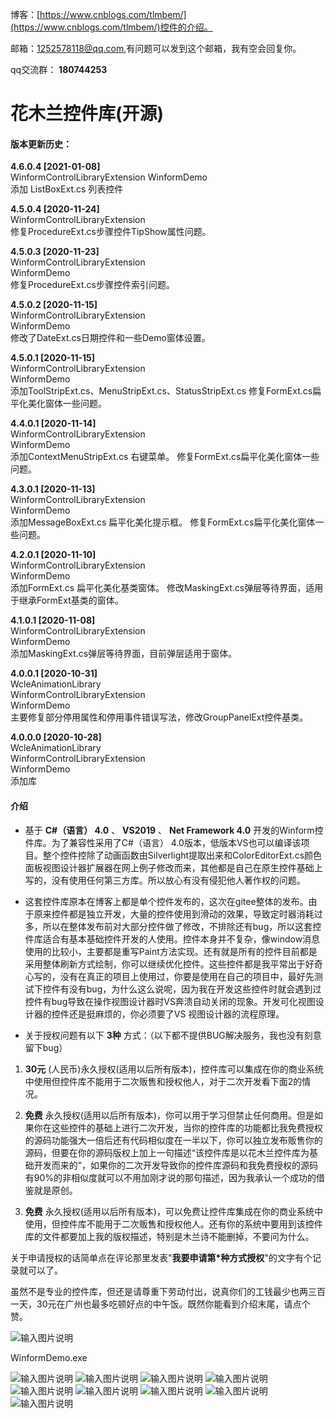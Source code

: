 博客：[https://www.cnblogs.com/tlmbem/](https://www.cnblogs.com/tlmbem/)控件的介绍。

邮箱：1252578118@qq.com,有问题可以发到这个邮箱，我有空会回复你。

qq交流群： **180744253** 


# 花木兰控件库(开源)

#### 版本更新历史：

**4.6.0.4       [2021-01-08]**  
WinformControlLibraryExtension 
WinformDemo    
添加 ListBoxExt.cs 列表控件 


**4.5.0.4       [2020-11-24]**  
WinformControlLibraryExtension  
修复ProcedureExt.cs步骤控件TipShow属性问题。 

**4.5.0.3       [2020-11-23]**  
WinformControlLibraryExtension  
WinformDemo   
修复ProcedureExt.cs步骤控件索引问题。 

**4.5.0.2       [2020-11-15]**  
WinformControlLibraryExtension  
WinformDemo   
修改了DateExt.cs日期控件和一些Demo窗体设置。 

**4.5.0.1       [2020-11-15]**  
WinformControlLibraryExtension  
WinformDemo   
添加ToolStripExt.cs、MenuStripExt.cs、StatusStripExt.cs
修复FormExt.cs扁平化美化窗体一些问题。 

**4.4.0.1       [2020-11-14]**  
WinformControlLibraryExtension  
WinformDemo   
添加ContextMenuStripExt.cs 右键菜单。
修复FormExt.cs扁平化美化窗体一些问题。 

**4.3.0.1       [2020-11-13]**  
WinformControlLibraryExtension  
WinformDemo   
添加MessageBoxExt.cs 扁平化美化提示框。
修复FormExt.cs扁平化美化窗体一些问题。 

**4.2.0.1       [2020-11-10]**  
WinformControlLibraryExtension  
WinformDemo   
添加FormExt.cs 扁平化美化基类窗体。
修改MaskingExt.cs弹层等待界面，适用于继承FormExt基类的窗体。 

**4.1.0.1       [2020-11-08]**  
WinformControlLibraryExtension  
WinformDemo   
添加MaskingExt.cs弹层等待界面，目前弹层适用于窗体。 

**4.0.0.1       [2020-10-31]**  
WcleAnimationLibrary   
WinformControlLibraryExtension  
WinformDemo   
主要修复部分停用属性和停用事件错误写法，修改GroupPanelExt控件基类。 

**4.0.0.0       [2020-10-28]**  
WcleAnimationLibrary  
WinformControlLibraryExtension  
WinformDemo  
添加库



#### 介绍
- 基于  **C#（语言） 4.0**  、 **VS2019**  、 **Net Framework 4.0**  开发的Winform控件库。为了兼容性采用了C#（语言） 4.0版本，低版本VS也可以编译该项目。整个控件控除了动画函数由Silverlight提取出来和ColorEditorExt.cs颜色面板视图设计器扩展器在网上例子修改而来，其他都是自己在原生控件基础上写的，没有使用任何第三方库。所以放心有没有侵犯他人著作权的问题。
- 这套控件库原本在博客上都是单个控件发布的，这次在gitee整体的发布。由于原来控件都是独立开发，大量的控件使用到滑动的效果，导致定时器消耗过多，所以在整体发布前对大部分控件做了修改，不排除还有bug，所以这套控件库适合有基本基础控件开发的人使用。控件本身并不复杂，像window消息使用的比较小，主要都是重写Paint方法实现。还有就是所有的控件目前都是采用整体刷新方式绘制，你可以继续优化控件。这些控件都是我平常出于好奇心写的，没有在真正的项目上使用过，你要是使用在自己的项目中，最好先测试下控件有没有bug，为什么这么说呢，因为我在开发这些控件时就会遇到过控件有bug导致在操作视图设计器时VS奔溃自动关闭的现象。开发可化视图设计器的控件还是挺麻烦的，你必须要了VS 视图设计器的流程原理。

- 关于授权问题有以下 **3种** 方式：（以下都不提供BUG解决服务，我也没有刻意留下bug）
1.  **30元** (人民币)永久授权(适用以后所有版本)，控件库可以集成在你的商业系统中使用但控件库不能用于二次贩售和授权他人，对于二次开发看下面2的情况。
2.  **免费** 永久授权(适用以后所有版本)，你可以用于学习但禁止任何商用。但是如果你在这些控件的基础上进行二次开发，当你的控件库的功能都比我免费授权的源码功能强大一倍后还有代码相似度在一半以下，你可以独立发布贩售你的源码，但要在你的源码版权上加上一句描述“该控件库是以花木兰控件库为基础开发而来的”，如果你的二次开发导致你的控件库源码和我免费授权的源码有90%的非相似度就可以不用加刚才说的那句描述，因为我承认一个成功的借鉴就是原创。

3.  **免费** 永久授权(适用以后所有版本)，可以免费让控件库集成在你的商业系统中使用，但控件库不能用于二次贩售和授权他人。还有你的系统中要用到该控件库的文件都要加上我的版权描述，特别是木兰诗不能删掉，不要问为什么。

 关于申请授权的话简单点在评论那里发表"**我要申请第*种方式授权**"的文字有个记录就可以了。

虽然不是专业的控件库，但还是请尊重下劳动付出，说真你们的工钱最少也两三百一天，30元在广州也最多吃顿好点的中午饭。既然你能看到介绍末尾，请点个赞。

![输入图片说明](https://images.gitee.com/uploads/images/2020/1029/095745_34ae7c16_7974552.png "Snipaste_2020-10-29_09-57-25.png")

WinformDemo.exe

![输入图片说明](https://images.gitee.com/uploads/images/2020/1110/113721_b73e4a1c_7974552.png "撕纸效果_Snipaste_2020-11-10_11-35-48.png")
![输入图片说明](https://images.gitee.com/uploads/images/2020/1110/114026_9faa9cb4_7974552.gif "zz (26).gif")
![输入图片说明](https://images.gitee.com/uploads/images/2020/1110/114324_8eb63922_7974552.gif "zz (27).gif")
![输入图片说明](https://images.gitee.com/uploads/images/2020/1110/114653_c7406475_7974552.gif "zz (28).gif")
![输入图片说明](https://images.gitee.com/uploads/images/2020/1110/115054_e8c3a933_7974552.gif "zz (29).gif")
![输入图片说明](https://images.gitee.com/uploads/images/2020/1110/115342_867c8db8_7974552.gif "zz (30).gif")
![输入图片说明](https://images.gitee.com/uploads/images/2020/1108/150809_633488b3_7974552.gif "zz (24).gif")
![输入图片说明](https://images.gitee.com/uploads/images/2020/1113/100304_cbb30d0b_7974552.png "Snipaste_2020-11-13_10-00-50.png")
![输入图片说明](https://images.gitee.com/uploads/images/2021/0108/195533_13988778_7974552.png "Snipaste_2021-01-08_19-54-54.png")